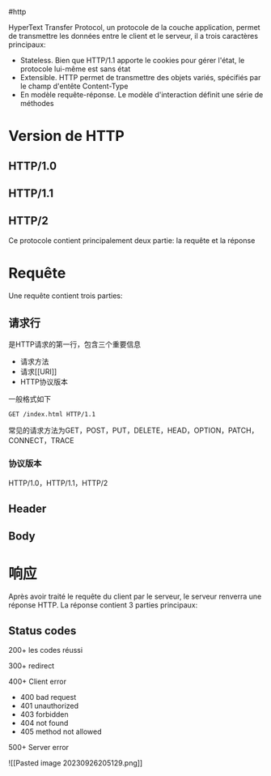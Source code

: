 #http

HyperText Transfer Protocol, un protocole de la couche application, permet de transmettre les données entre le client et le serveur, il a trois caractères principaux:

- Stateless. Bien que HTTP/1.1 apporte le cookies pour gérer l'état, le protocole lui-même est sans  état
- Extensible. HTTP permet de transmettre des objets variés, spécifiés par le champ d'entête Content-Type
- En modèle requête-réponse. Le modèle d'interaction définit une série de méthodes 

# Version de HTTP

## HTTP/1.0

## HTTP/1.1

## HTTP/2

Ce protocole contient principalement deux partie: la requête et la réponse

# Requête

Une requête contient trois parties:

## 请求行

是HTTP请求的第一行，包含三个重要信息

- 请求方法
- 请求[[URI]]
- HTTP协议版本

一般格式如下

```bash
GET /index.html HTTP/1.1
```

常见的请求方法为GET，POST，PUT，DELETE，HEAD，OPTION，PATCH，CONNECT，TRACE

### 协议版本

HTTP/1.0，HTTP/1.1，HTTP/2

## Header



## Body



# 响应

Après avoir traité le requête du client par le serveur, le serveur renverra une réponse HTTP. La réponse contient 3 parties principaux: 

## Status codes

200+ les codes réussi

300+ redirect

400+ Client error
- 400 bad request
- 401 unauthorized
- 403 forbidden
- 404 not found
- 405 method not allowed

500+ Server error

![[Pasted image 20230926205129.png]]